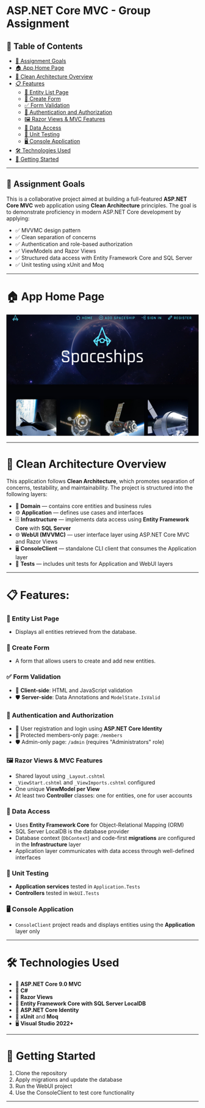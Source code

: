 # ASP.NET Core MVC - Group Assignment

## 📑 Table of Contents
- [📌 Assignment Goals](#📌-assignment-goals)
- [🏠 App Home Page](#🏠-app-home-page)
- [📐 Clean Architecture Overview](#📐-clean-architecture-overview)
- [📋 Features](#📋-features)
  - [📄 Entity List Page](#📄-entity-list-page)
  - [📝 Create Form](#📝-create-form)
  - [✅ Form Validation](#✅-form-validation)
  - [🔐 Authentication and Authorization](#🔐-authentication-and-authorization)
  - [🖼️ Razor Views & MVC Features](#🖼️-razor-views--mvc-features)
  - [💾 Data Access](#💾-data-access)
  - [🧪 Unit Testing](#🧪-unit-testing)
  - [🖥️ Console Application](#🖥️-console-application)
- [🛠️ Technologies Used](#🛠️-technologies-used)
- [🚀 Getting Started](#🚀-getting-started)

---

## 📌 Assignment Goals
This is a collaborative project aimed at building a full-featured **ASP.NET Core MVC** web application using **Clean Architecture** principles. The goal is to demonstrate proficiency in modern ASP.NET Core development by applying:

- ✅ MVVMC design pattern
- ✅ Clean separation of concerns
- ✅ Authentication and role-based authorization
- ✅ ViewModels and Razor Views
- ✅ Structured data access with Entity Framework Core and SQL Server
- ✅ Unit testing using xUnit and Moq

---

# 🏠 App Home Page
![HomePage](SpaceshipsApp/wwwroot/Images/HomePage.png)

---

# 📐 Clean Architecture Overview

This application follows **Clean Architecture**, which promotes separation of concerns, testability, and maintainability. The project is structured into the following layers:

- 🧠 **Domain** — contains core entities and business rules
- ⚙️ **Application** — defines use cases and interfaces
- 🗄️ **Infrastructure** — implements data access using **Entity Framework Core** with **SQL Server**
- 🌐 **WebUI (MVVMC)** — user interface layer using ASP.NET Core MVC and Razor Views
- 🖥️ **ConsoleClient** — standalone CLI client that consumes the Application layer
- 🧪 **Tests** — includes unit tests for Application and WebUI layers

---

# 📋 Features:

### 📄 Entity List Page
- Displays all entities retrieved from the database.

### 📝 Create Form
- A form that allows users to create and add new entities.

### ✅ Form Validation
- 🧍 **Client-side**: HTML and JavaScript validation
- 🛡️ **Server-side**: Data Annotations and `ModelState.IsValid`

### 🔐 Authentication and Authorization
- 👤 User registration and login using **ASP.NET Core Identity**
- 👥 Protected members-only page: `/members`
- 🛡️ Admin-only page: `/admin` (requires "Administrators" role)

### 🖼️ Razor Views & MVC Features
- Shared layout using `_Layout.cshtml`
- `_ViewStart.cshtml` and `_ViewImports.cshtml` configured
- One unique **ViewModel per View**
- At least two **Controller** classes: one for entities, one for user accounts

### 💾 Data Access
- Uses **Entity Framework Core** for Object-Relational Mapping (ORM)
- SQL Server LocalDB is the database provider
- Database context (`DbContext`) and code-first **migrations** are configured in the **Infrastructure** layer
- Application layer communicates with data access through well-defined interfaces

### 🧪 Unit Testing
- **Application services** tested in `Application.Tests`
- **Controllers** tested in `WebUI.Tests`

### 🖥️ Console Application
- `ConsoleClient` project reads and displays entities using the **Application** layer only

---

# 🛠️ Technologies Used  
- 🔷 **ASP.NET Core 9.0 MVC**
- 💬 **C#**
- 📄 **Razor Views**
- 💽 **Entity Framework Core with SQL Server LocalDB**
- 🔐 **ASP.NET Core Identity**
- 🧪 **xUnit** and **Moq**
- 🖥️ **Visual Studio 2022+**

---

# 🚀 Getting Started
1. Clone the repository
2. Apply migrations and update the database
3. Run the WebUI project
4. Use the ConsoleClient to test core functionality

---
